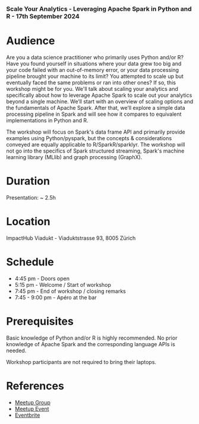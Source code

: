### Scale Your Analytics - Leveraging Apache Spark in Python and R - 17th September 2024

# Audience
Are you a data science practitioner who primarily uses Python and/or R? Have you found yourself in situations where your data grew too big and your code failed with an out-of-memory error, or your data processing pipeline brought your machine to its limit? You attempted to scale up but eventually faced the same problems or ran into other ones? If so, this workshop might be for you. We'll talk about scaling your analytics and specifically about how to leverage Apache Spark to scale out your analytics beyond a single machine. We’ll start with an overview of scaling options and the fundamentals of Apache Spark. After that, we’ll explore a simple data processing pipeline in Spark and will see how it compares to equivalent implementations in Python and R.

The workshop will focus on Spark's data frame API and primarily provide examples using Python/pyspark, but the concepts & considerations conveyed are equally applicable to R/SparkR/sparklyr. The workshop will not go into the specifics of Spark structured streaming, Spark's machine learning library (MLlib) and graph processing (GraphX).

# Duration
Presentation: ~ 2.5h

# Location
ImpactHub Viadukt - Viaduktstrasse 93, 8005 Zürich

# Schedule

* 4:45 pm - Doors open
* 5:15 pm - Welcome / Start of workshop
* 7:45 pm - End of workshop / closing remarks
* 7:45 - 9:00 pm - Apéro at the bar

# Prerequisites
Basic knowledge of Python and/or R is highly recommended. No prior knowledge of Apache Spark and the corresponding language APIs is needed.

Workshop participants are not required to bring their laptops.


# References

* [Meetup Group](https://www.meetup.com/MiraiLabs-Data-Science-Workshops/)
* [Meetup Event](https://www.meetup.com/mirailabs-data-science-workshops/events/302247790/?eventOrigin=group_past_events)
* [Eventbrite](https://www.eventbrite.ch/e/scale-your-analytics-leveraging-apache-spark-in-python-and-r-tickets-939473830517)
